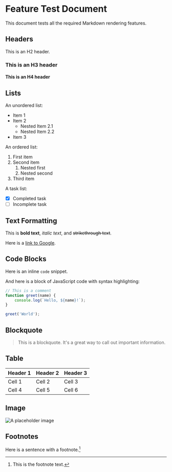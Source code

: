 # Feature Test Document

This document tests all the required Markdown rendering features.

## Headers

This is an H2 header.

### This is an H3 header

#### This is an H4 header

## Lists

An unordered list:
- Item 1
- Item 2
  - Nested Item 2.1
  - Nested Item 2.2
- Item 3

An ordered list:
1. First item
2. Second item
   1. Nested first
   2. Nested second
3. Third item

A task list:
- [x] Completed task
- [ ] Incomplete task

## Text Formatting

This is **bold text**, *italic text*, and ~~strikethrough text~~.

Here is a [link to Google](https://www.google.com).

## Code Blocks

Here is an inline `code` snippet.

And here is a block of JavaScript code with syntax highlighting:

```javascript
// This is a comment
function greet(name) {
    console.log(`Hello, ${name}!`);
}

greet('World');
```

## Blockquote

> This is a blockquote. It's a great way to call out important information.

## Table

| Header 1 | Header 2 | Header 3 |
|----------|----------|----------|
| Cell 1   | Cell 2   | Cell 3   |
| Cell 4   | Cell 5   | Cell 6   |

## Image

![A placeholder image](https://via.placeholder.com/400x200 "Placeholder Image")

## Footnotes

Here is a sentence with a footnote.[^1]

[^1]: This is the footnote text.